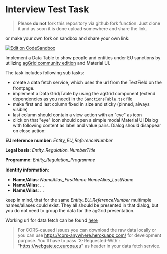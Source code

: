 # Interview Test Task

>Please **do not** fork this repository via github fork function. Just clone it and as soon it is done upload somewhere and share the link.

or make your own fork on sandbox and share your own link:

[![Edit on CodeSandbox](https://codesandbox.io/static/img/play-codesandbox.svg)](https://codesandbox.io/s/black-cdn-rg5i7)

Implement a Data Table to show people and entities under EU sanctions by utilizing [agGrid community edition](https://www.ag-grid.com/react-grid/getting-started/!) and Material UI.

The task includes following sub tasks:
* create a data fetch service, which uses the url from the TextField on the frontpage.
* implement a Data Grid/Table by using the agGrid component (extend dependencies as you need) in the `SanctionsTable.tsx` file
* make first and last column fixed in size and sticky (pinned, always visible)
* last column should contain a view action with an "eye" as icon
* click on that "eye" icon should open a simple modal Material UI Dialog with following content as label and value pairs. Dialog should disappear on close action:

**EU reference number**: _Entity_EU_ReferenceNumber_

**Legal basis**: _Entity_Regulation_NumberTitle_

**Programme**: _Entity_Regulation_Programme_

**Identity information**:  
  * **Name/Alias**: _NameAlias_FirstName NameAlias_LastName_
  * **Name/Alias**: ...
  * **Name/Alias**: ...

keep in mind, that for the same _Entity_EU_ReferenceNumber_ multimple names/aliases could exist. They all should be presented in that dialog, but you do not need to group the data for the agGrid presentation.

Working url for data fetch can be found [here](https://data.europa.eu/euodp/data/dataset/consolidated-list-of-persons-groups-and-entities-subject-to-eu-financial-sanctions-fisma/resource/421d4220-42b5-458f-8c0c-aa666db7c0ce184276e7-d3ec-4908-8d29-1bd3b5730666c13d9f68-5f9e-4875-bd71-478716316106#)

>For CORS-caused issues you can download the raw data locally or you can use https://cors-anywhere.herokuapp.com/ for development purpose. You'll have to pass 'X-Requested-With': "https://webgate.ec.europa.eu" as header in your data fetch service.


